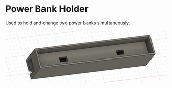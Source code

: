 # Power Bank Holder

Used to hold and change two power banks simultaneously.

![a](../../docs/battery_holder_banner.png)